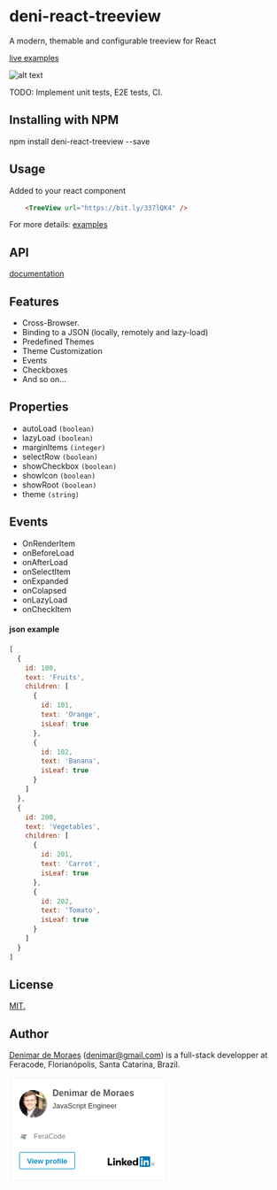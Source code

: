 # deni-react-treeview
A modern, themable and configurable treeview for React


[live examples](https://deni-react-treeview.vercel.app/)


![alt text](https://denimar.github.io/deni-react-treeview/images/deni-react-treeview.png)


TODO: Implement unit tests, E2E tests, CI.

## Installing with NPM

npm install deni-react-treeview --save

## Usage

Added to your react component
```html
    <TreeView url="https://bit.ly/337lQK4" /> 
```
For more details: [examples](https://deni-react-treeview.vercel.app/)

## API
[documentation](https://denimar.github.io/deni-react-treeview/api.html)

## Features
* Cross-Browser.
* Binding to a JSON (locally, remotely and lazy-load)
* Predefined Themes
* Theme Customization
* Events
* Checkboxes
* And so on...

## Properties
* autoLoad ```(boolean)```
* lazyLoad ```(boolean)```
* marginItems ```(integer)```
* selectRow ```(boolean)```
* showCheckbox ```(boolean)```
* showIcon ```(boolean)```
* showRoot ```(boolean)```
* theme ```(string)```

## Events
* OnRenderItem
* onBeforeLoad
* onAfterLoad
* onSelectItem
* onExpanded
* onColapsed
* onLazyLoad
* onCheckItem

#### json example

```javascript
[
  {
    id: 100,
    text: 'Fruits',
    children: [
      {
        id: 101,
        text: 'Orange',
        isLeaf: true
      },
      {
        id: 102,
        text: 'Banana',
        isLeaf: true
      }
    ]
  },
  {
    id: 200,
    text: 'Vegetables',
    children: [
      {
        id: 201,
        text: 'Carrot',
        isLeaf: true
      },
      {
        id: 202,
        text: 'Tomato',
        isLeaf: true
      }
    ]
  }
]
```

## License

[MIT.](https://raw.githubusercontent.com/denimar/deni-react-treeview/develop/LICENSE-MIT)

## Author

[Denimar de Moraes](http://github.com/denimar) (denimar@gmail.com) is a full-stack developper at Feracode, Florianópolis, Santa Catarina, Brazil.

[<img src="https://raw.githubusercontent.com/denimar/fakedata/master/data/images/linkedin-badge.png">](https://www.linkedin.com/in/denimar-moraes/?locale=en_US)
